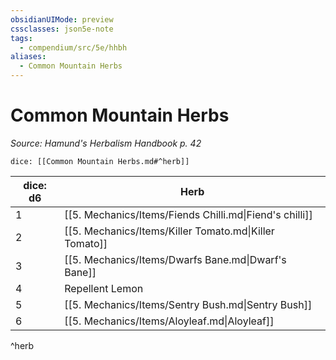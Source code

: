 ```yaml
---
obsidianUIMode: preview
cssclasses: json5e-note
tags:
  - compendium/src/5e/hhbh
aliases:
  - Common Mountain Herbs
---
```

# Common Mountain Herbs
*Source: Hamund's Herbalism Handbook p. 42* 

`dice: [[Common Mountain Herbs.md#^herb]]`

| dice: d6 | Herb |
|----------|------|
| 1 | [[5. Mechanics/Items/Fiends Chilli.md\|Fiend's chilli]] |
| 2 | [[5. Mechanics/Items/Killer Tomato.md\|Killer Tomato]] |
| 3 | [[5. Mechanics/Items/Dwarfs Bane.md\|Dwarf's Bane]] |
| 4 | Repellent Lemon |
| 5 | [[5. Mechanics/Items/Sentry Bush.md\|Sentry Bush]] |
| 6 | [[5. Mechanics/Items/Aloyleaf.md\|Aloyleaf]] |
^herb
